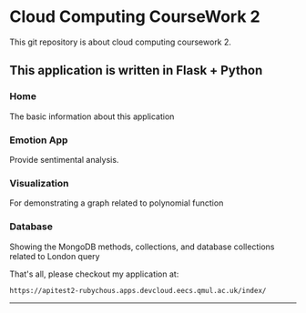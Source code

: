 Cloud Computing CourseWork 2
==================

This git repository is about cloud computing coursework 2.


This application is written in Flask + Python
----------------------------


### Home
The basic information about this application

### Emotion App
Provide sentimental analysis.

### Visualization
For demonstrating a graph related to polynomial function

### Database
Showing the MongoDB methods, collections, and database collections related to London query

That's all, please checkout my application at:

    https://apitest2-rubychous.apps.devcloud.eecs.qmul.ac.uk/index/

------------------------------
